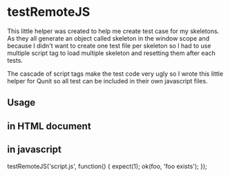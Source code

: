 # testRemoteJS

This little helper was created to help me create test case for my skeletons. As they all generate an object called skeleton in the window scope and because I didn't want to create one test file per skeleton so I had to use multiple script tag to load multiple skeleton and resetting them after each tests.

The cascade of script tags make the test code very ugly so I wrote this little helper for Qunit so all test can be included in their own javascript files.

## Usage

## in HTML document

<script src="qunit.js"></script>
<script src="testRemoteJS.js"></script>

## in javascript

testRemoteJS('script.js', function() {
    expect(1);
    ok(foo, 'foo exists');
});

